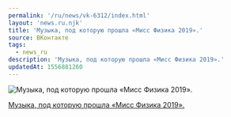```yaml
---
permalink: '/ru/news/vk-6312/index.html'
layout: 'news.ru.njk'
title: 'Музыка, под которую прошла «Мисс Физика 2019».'
source: ВКонтакте
tags:
  - news_ru
description: 'Музыка, под которую прошла «Мисс Физика 2019».'
updatedAt: 1556881260
---
```

![Музыка, под которую прошла «Мисс Физика 2019».](https://sun9-64.userapi.com/impf/c637630/v637630075/3d839/QoS1sHwG3kY.jpg?size=512x512&quality=96&proxy=1&sign=78f0106029e090c8282f188bbe1dea0a&c_uniq_tag=rswCnCSV4C4IHfNBivKw_eISXAbwtArby3iNpAlcW5E&type=album)

[Музыка, под которую прошла «Мисс Физика 2019».](https://m.vk.com/audio?act=audio_playlist-131429_53182300&api_view=5a2f592946835755aad382f5929cba)
